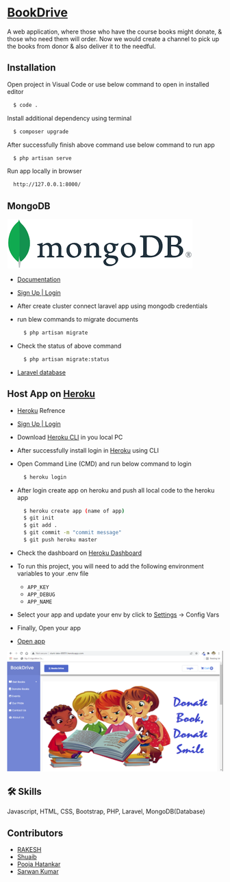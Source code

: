 # [BookDrive](http://stark-lake-68051.herokuapp.com/)

A web application, where those who have the course books might donate, & those who need them will order. Now we would create a channel to pick up the books from donor & also deliver it to the needful.

## Installation

Open project in Visual Code or use below command to open in installed editor

```bash
  $ code .
```

Install additional dependency using terminal

```bash
  $ composer upgrade
```

After successfully finish above command use below command to run app

```bash
  $ php artisan serve
```

Run app locally in browser

```bash
  http://127.0.0.1:8000/
```

## MongoDB
[![MongoDB](mongodb.png)](https://account.mongodb.com/account/login?_ga=2.27186813.1330840700.1645023003-106929829.1643112359)

- [Documentation](https://docs.mongodb.com/)
- [Sign Up | Login](https://account.mongodb.com/account/login?_ga=2.27186813.1330840700.1645023003-106929829.1643112359)
- After create cluster connect laravel app using mongodb credentials
- run blew commands to migrate documents

  ```bash
    $ php artisan migrate
  ```
- Check the status of above command

  ```bash
    $ php artisan migrate:status
  ```
- [Laravel database](https://laravel.com/docs/7.x/database)

## Host App on [Heroku](https://dashboard.heroku.com/)

- [Heroku](https://dashboard.heroku.com/) Refrence
- [Sign Up | Login](https://id.heroku.com/login)
- Download [Heroku CLI](https://devcenter.heroku.com/articles/heroku-cli#install-the-heroku-cli) in you local PC
- After successfully install login in [Heroku](https://dashboard.heroku.com/) using CLI
- Open Command Line (CMD) and run below command to login

  ```bash
    $ heroku login
  ```
- After login create app on heroku and push all local code to the heroku app

  ```bash
    $ heroku create app (name of app)
    $ git init
    $ git add .
    $ git commit -m "commit message" 
    $ git push heroku master
  ```
- Check the dashboard on [Heroku Dashboard](https://dashboard.heroku.com/apps)
- To run this project, you will need to add the following environment variables to your .env file
  - `APP_KEY`
  - `APP_DEBUG`
  - `APP_NAME`

- Select your app and update your env by click to [Settings](https://dashboard.heroku.com/apps/stark-lake-68051/settings) -> Config Vars
- Finally, Open your app
- [Open app](http://stark-lake-68051.herokuapp.com/)

[![app](HOME.PNG)](http://stark-lake-68051.herokuapp.com/)

## 🛠 Skills
Javascript, HTML, CSS, Bootstrap, PHP, Laravel, MongoDB(Database)

## Contributors
- [RAKESH](https://github.com/RkayBhaker)
- [Shuaib](https://github.com/shuaib71)
- [Pooja Hatankar](https://github.com/poojahatankar15)
- [Sarwan Kumar](https://github.com/shrawan632)
